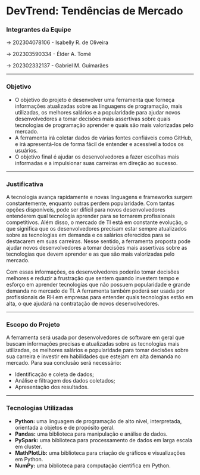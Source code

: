 # DevTrend: Tendências de Mercado

### Integrantes da Equipe

→ 202304078106 - Isabelly R. de Oliveira

→ 202303590334 - Élder A. Tomé

→ 202302332137 - Gabriel M. Guimarães

---

### Objetivo

- O objetivo do projeto é desenvolver uma ferramenta que forneça informações atualizadas sobre as linguagens de programação, mais utilizadas, os melhores salários e a popularidade para ajudar novos desenvolvedores a tomar decisões mais assertivas sobre quais tecnologias de programação aprender e quais são mais valorizadas pelo mercado.
- A ferramenta irá coletar dados de várias fontes confiáveis como GitHub, e irá apresentá-los de forma fácil de entender e acessível a todos os usuários.
- O objetivo final é ajudar os desenvolvedores a fazer escolhas mais informadas e a impulsionar suas carreiras em direção ao sucesso.

---

### Justificativa

A tecnologia avança rapidamente e novas linguagens e frameworks surgem constantemente, enquanto outras perdem popularidade. Com tantas opções disponíveis, pode ser difícil para novos desenvolvedores entenderem qual tecnologia aprender para se tornarem profissionais competitivos. Além disso, o mercado de TI está em constante evolução, o que significa que os desenvolvedores precisam estar sempre atualizados sobre as tecnologias em demanda e os salários oferecidos para se destacarem em suas carreiras. Nesse sentido, a ferramenta proposta pode ajudar novos desenvolvedores a tomar decisões mais assertivas sobre as tecnologias que devem aprender e as que são mais valorizadas pelo mercado.

Com essas informações, os desenvolvedores poderão tomar decisões melhores e reduzir a frustração que sentem quando investem tempo e esforço em aprender tecnologias que não possuem popularidade e grande demanda no mercado de TI. A ferramenta também poderá ser usada por profissionais de RH em empresas para entender quais tecnologias estão em alta, o que ajudará na contratação de novos desenvolvedores.

---

### **Escopo do Projeto**

A ferramenta será usada por desenvolvedores de software em geral que buscam informações precisas e atualizadas sobre as tecnologias mais utilizadas, os melhores salários e popularidade para tomar decisões sobre sua carreira e investir em habilidades que estejam em alta demanda no mercado. Para sua conclusão será necessário:

- Identificação e coleta de dados;
- Análise e filtragem dos dados coletados;
- Apresentação dos resultados.

---

### Tecnologias Utilizadas

- **Python:** uma linguagem de programação de alto nível, interpretada, orientada a objetos e de propósito geral.
- **Pandas:** uma biblioteca para manipulação e análise de dados.
- **PySpark:** uma biblioteca para processamento de dados em larga escala em cluster.
- **MathPlotLib:** uma biblioteca para criação de gráficos e visualizações em Python.
- **NumPy:** uma biblioteca para computação científica em Python.
